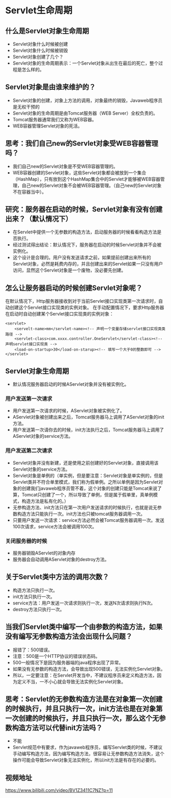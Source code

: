 # Servlet生命周期

## 什么是Servlet对象生命周期
- Servlet对象什么时候被创建
- Servlet对象什么时候被销毁
- Servlet对象创建了几个？
- Servlet对象的生命周期表示：一个Servlet对象从出生在最后的死亡，整个过程是怎么样的。

## Servlet对象是由谁来维护的？
- Servlet对象的创建，对象上方法的调用，对象最终的销毁，Javaweb程序员是无权干预的
- Servlet对象的生命周期是由Tomcat服务器（WEB Server）全权负责的。
- Tomcat服务器通常我们又称为WEB容器。
- WEB容器管理Servlet对象的死活。

## 思考：我们自己new的Servlet对象受WEB容器管理吗？
- 我们自己new的Servlet对象是不受WEB容器管理的。
- WEB容器创建的Servlet对象，这些Servlet对象都会被放到一个集合（HashMap），只有放到这个HashMap集合中的Servlet才能够被WEB容器管理，自己new的Servlet对象不会被WEB容器管理。（自己new的Servlet对象不在容器当中）。

## 研究：服务器在启动的时候，Servlet对象有没有创建出来？（默认情况下）
- 在Servlet中提供一个无参数的构造方法，启动服务器的时候看看构造方法是否执行。
- 经过测试得出结论：默认情况下，服务器在启动的时候Servlet对象并不会被实例化。
- 这个设计是合理的。用户没有发送请求之前，如果提前创建出来所有的Servlet对象，必然是耗费内存的，并且创建出来的Servlet如果一只没有用户访问，显然这个Servlet对象是一个废物，没必要先创建。

## 怎么让服务器启动的时候创建Servlet对象呢？

在默认情况下，Http服务器接收到对于当前Servlet接口实现类第一次请求时，自动创建这个Servlet接口实现类的实例对象。
	在手动配置情况下，要求Http服务器在启动时自动创建某个Servlet接口实现类的实例对象：
```
<servlet>
	<servelt-name>mm</servlet-name><!-- 声明一个变量存储servlet接口实现类类路径 -->
	<servlet-class>com.xxxx.controller.OneServlet</servlet-class><!-- 声明servlet接口实现类 -->
	<load-on-startup>30</load-on-starup><!-- 填写一个大于0的整数即可 -->
</servlet>
```

## Servlet对象生命周期

- 默认情况服务器启动的时候AServlet对象并没有被实例化。

### 用户发送第一次请求
- 用户发送第一次请求的时候，AServlet对象被实例化了。
- AServlet对象被创建出来之后，Tomcat服务器马上调用了AServlet对象的init方法。
- 用户发送第一次请你去的时候，init方法执行之后，Tomcat服务器马上调用了AServlet对象的service方法。

### 用户发送第二次请求
- Servlet对象并没有新建，还是使用之前创建好的Servlet对象，直接调用该Servlet对象的service方法。
- Servlet对象是单例的（单实例，但是要注意：Servlet对象是单实例的，但是Servlet类并不符合单里模式，我们称为假单例。之所以单例是因为Servlet对象的创建我们javaweb程序员管不着，这个对象的创建只能是Tomcat来说了算，Tomcat只创建了一个，所以导致了单例，但是属于假单里，真单例模式，构造方法是私有化的。）
- 无参构造方法、init方法只在第一次用户发送请求的时候执行，也就是说无参数构造方法只能执行一次。init方法也只被tomcat服务器调用一次。
- 只要用户发送一次请求：service方法必然会被Tomcat服务器调用一次。发送100次请求，service方法会被调用100次。

### 关闭服务器的时候
- 服务器销毁AServlet的对象内存
- 服务器会自动调用AServlet对象的destroy方法。

## 关于Servlet类中方法的调用次数？
- 构造方法只执行一次。
- init方法只执行一次。
- service方法：用户发送一次请求则执行一次，发送N次请求则执行N次。
- destroy方法只执行一次。

## 当我们Servlet类中编写一个由参数的构造方法，如果没有编写无参数构造方法会出现什么问题？
- 报错了：500错误。
- 注意：500是一个HTTP协议的错误状态码。
- 500一般情况下是因为服务器端的java程序出现了异常。
- 如果没有无参数的构造方法，会导致出现500错误，无法实例化Servlet对象。
- 所以，一定要注意：在Servlet开发当中，不建议程序员来定义构造方法，因为定义不当，一不小心就会导致无法实例化Servlet对象。

## 思考：Servlet的无参数构造方法是在对象第一次创建的时候执行，并且只执行一次，init方法也是在对象第一次创建的时候执行，并且只执行一次，那么这个无参数构造方法可以代替init方法吗？
- 不能
- Servlet规范中有要求，作为javaweb程序员，编写Servlet类的时候，不建议手动编写构造方法，因为编写构造方法，很容易让无参数构造方法消失，这个操作可能会导致Servlet对象无法实例化，所以init方法是有存在的必要的。

## 视频地址

https://www.bilibili.com/video/BV1Z3411C7NZ?p=11





